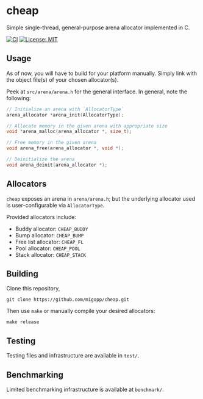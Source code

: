 # cheap

Simple single-thread, general-purpose arena allocator implemented in C.

[![CI](https://github.com/migopp/cheap/actions/workflows/ci.yml/badge.svg)](https://github.com/migopp/cheap/actions/workflows/ci.yml)
[![License: MIT](https://img.shields.io/badge/License-MIT-yellow.svg)](https://opensource.org/licenses/MIT)

## Usage

As of now, you will have to build for your platform manually. Simply link with the object file(s) of your chosen allocator(s).

Peek at `src/arena/arena.h` for the general interface. In general, note the following:

```c
// Initialize an arena with `AllocatorType`
arena_allocator *arena_init(AllocatorType);

// Allocate memory in the given arena with appropriate size
void *arena_malloc(arena_allocator *, size_t);

// Free memory in the given arena
void arena_free(arena_allocator *, void *);

// Deinitialize the arena
void arena_deinit(arena_allocator *);
```

## Allocators

`cheap` exposes an arena in `arena/arena.h`; but the underlying allocator used is user-configurable via `AllocatorType`.

Provided allocators include:

- Buddy allocator: `CHEAP_BUDDY`
- Bump allocator: `CHEAP_BUMP`
- Free list allocator: `CHEAP_FL`
- Pool allocator: `CHEAP_POOL`
- Stack allocator: `CHEAP_STACK`

## Building

Clone this repository,

```
git clone https://github.com/migopp/cheap.git
```

Then use `make` or manually compile your desired allocators:

```
make release
```

## Testing

Testing files and infrastructure are available in `test/`.

## Benchmarking

Limited benchmarking infrastructure is available at `benchmark/`.
